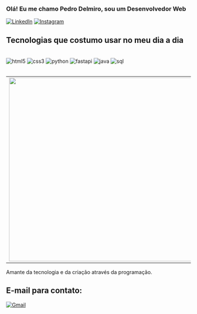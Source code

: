 ### Olá! Eu me chamo Pedro Delmiro, sou um Desenvolvedor Web

[![LinkedIn](https://img.shields.io/badge/LinkedIn-0077B5?style=for-the-badge&logo=linkedin&logoColor=white)](https://www.linkedin.com/in/pedro-delmiro-370125302)
[![Instagram](https://img.shields.io/badge/Instagram-E4405F?style=for-the-badge&logo=instagram&logoColor=white)](https://www.instagram.com/_delmirozx?igsh=MWJmdXV4ZGdjaDZtZg==)

## Tecnologias que costumo usar no meu dia a dia

<div style="display: inline_block"><br/>
  <img align="center" alt="html5" src="https://img.shields.io/badge/HTML5-E34F26?style=for-the-badge&logo=html5&logoColor=white" />
  <img align="center" alt="css3" src="https://img.shields.io/badge/CSS3-1572B6?style=for-the-badge&logo=css3&logoColor=white" />
  <img align="center" alt="python" src="https://img.shields.io/badge/Python-14354C?style=for-the-badge&logo=python&logoColor=white" />
  <img align="center" alt="fastapi" src="https://img.shields.io/badge/FastAPI-005571?style=for-the-badge&logoColor=white" />
  <img align="center" alt="java" src="https://img.shields.io/badge/Java-ED8B00?style=for-the-badge&logo=openjdk&logoColor=white" />
  <img align="center" alt="sql" src="https://img.shields.io/badge/SQL-003B57?style=for-the-badge&logo=sqlite&logoColor=white" />


</div><br/>

<table>
  <tr>
    <td>
      <a href="#">
        <img align="center" src="https://github-readme-stats.vercel.app/api?username=PedroDelmiro13&show_icons=true&theme=radical" width="500"/>
      </a>
    </td>
    <td>
      <a href="https://github.com/anuraghazra/convoychat">
        <img align="center" src="https://github-readme-stats.vercel.app/api/top-langs?username=PedroDelmiro13&layout=compact&langs_count=8&theme=radical" width="450"/>
      </a>
    </td>
  </tr>
</table>

Amante da tecnologia e da criação através da programação.

## E-mail para contato:

[![Gmail](https://img.shields.io/badge/Gmail-D14836?style=for-the-badge&logo=gmail&logoColor=white)](mailto:pdelmiro1309@gmail.com)

